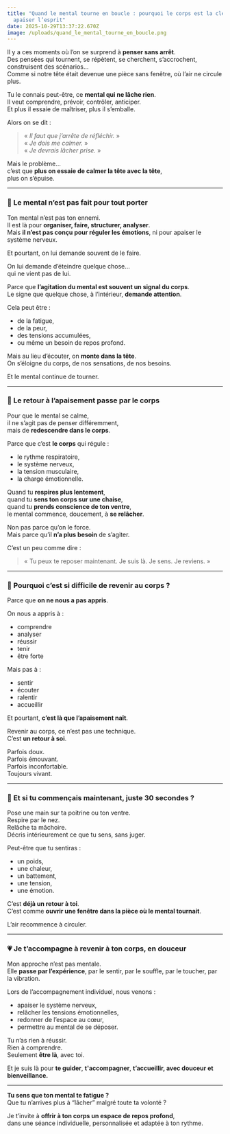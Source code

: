```yaml
---
title: "Quand le mental tourne en boucle : pourquoi le corps est la clé pour
  apaiser l’esprit"
date: 2025-10-29T13:37:22.670Z
image: /uploads/quand_le_mental_tourne_en_boucle.png
---
```

Il y a ces moments où l’on se surprend à **penser sans arrêt**.\
Des pensées qui tournent, se répètent, se cherchent, s’accrochent, construisent des scénarios…\
Comme si notre tête était devenue une pièce sans fenêtre, où l’air ne circule plus.

Tu le connais peut-être, ce **mental qui ne lâche rien**.\
Il veut comprendre, prévoir, contrôler, anticiper.\
Et plus il essaie de maîtriser, plus il s’emballe.

Alors on se dit :

> « *Il faut que j’arrête de réfléchir.* »\
> « *Je dois me calmer.* »\
> « *Je devrais lâcher prise.* »

Mais le problème…\
c’est que **plus on essaie de calmer la tête avec la tête**,\
plus on s’épuise.

- - -

### 🌿 Le mental n’est pas fait pour tout porter

Ton mental n’est pas ton ennemi.\
Il est là pour **organiser, faire, structurer, analyser**.\
Mais **il n’est pas conçu pour réguler les émotions**, ni pour apaiser le système nerveux.

Et pourtant, on lui demande souvent de le faire.

On lui demande d’éteindre quelque chose…\
qui ne vient pas de lui.

Parce que **l’agitation du mental est souvent un signal du corps**.\
Le signe que quelque chose, à l’intérieur, **demande attention**.

Cela peut être :

* de la fatigue,
* de la peur,
* des tensions accumulées,
* ou même un besoin de repos profond.

Mais au lieu d’écouter, on **monte dans la tête**.\
On s’éloigne du corps, de nos sensations, de nos besoins.

Et le mental continue de tourner.

- - -

### 🌸 Le retour à l’apaisement passe par le **corps**

Pour que le mental se calme,\
il ne s’agit pas de penser différemment,\
mais de **redescendre dans le corps**.

Parce que c’est **le corps** qui régule :

* le rythme respiratoire,
* le système nerveux,
* la tension musculaire,
* la charge émotionnelle.

Quand tu **respires plus lentement**,\
quand tu **sens ton corps sur une chaise**,\
quand tu **prends conscience de ton ventre**,\
le mental commence, doucement, à **se relâcher**.

Non pas parce qu’on le force.\
Mais parce qu’il **n’a plus besoin** de s’agiter.

C’est un peu comme dire :

> « Tu peux te reposer maintenant. Je suis là. Je sens. Je reviens. »

- - -

### 🌙 Pourquoi c’est si difficile de revenir au corps ?

Parce que **on ne nous a pas appris**.

On nous a appris à :

* comprendre
* analyser
* réussir
* tenir
* être forte

Mais pas à :

* sentir
* écouter
* ralentir
* accueillir

Et pourtant, **c’est là que l’apaisement naît**.

Revenir au corps, ce n’est pas une technique.\
C’est **un retour à soi**.

Parfois doux.\
Parfois émouvant.\
Parfois inconfortable.\
Toujours vivant.

- - -

### 🤍 Et si tu commençais maintenant, juste 30 secondes ?

Pose une main sur ta poitrine ou ton ventre.\
Respire par le nez.\
Relâche ta mâchoire.\
Décris intérieurement ce que tu sens, sans juger.

Peut-être que tu sentiras :

* un poids,
* une chaleur,
* un battement,
* une tension,
* une émotion.

C’est **déjà un retour à toi**.\
C’est comme **ouvrir une fenêtre dans la pièce où le mental tournait**.

L’air recommence à circuler.

- - -

### 💗 Je t’accompagne à revenir à ton corps, en douceur

Mon approche n’est pas mentale.\
Elle **passe par l’expérience**, par le sentir, par le souffle, par le toucher, par la vibration.

Lors de l’accompagnement individuel, nous venons :

* apaiser le système nerveux,
* relâcher les tensions émotionnelles,
* redonner de l’espace au cœur,
* permettre au mental de se déposer.

Tu n’as rien à réussir.\
Rien à comprendre.\
Seulement **être là**, avec toi.

Et je suis là pour **te guider**, **t'accompagner**, **t’accueillir, avec douceur et bienveillance.**

- - -

**Tu sens que ton mental te fatigue ?**\
Que tu n’arrives plus à “lâcher” malgré toute ta volonté ?

Je t’invite à **offrir à ton corps un espace de repos profond**,\
dans une séance individuelle, personnalisée et adaptée à ton rythme.